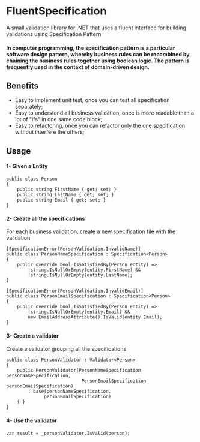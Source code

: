 # FluentSpecification
A small validation library for .NET that uses a fluent interface for building validations using Specification Pattern

#### In computer programming, the specification pattern is a particular software design pattern, whereby business rules can be recombined by chaining the business rules together using boolean logic. The pattern is frequently used in the context of domain-driven design.

## Benefits
- Easy to implement unit test, once you can test all specification separately;
- Easy to understand all business validation, once is more readable than a lot of "ifs" in one same code block;
- Easy to refactoring, once you can refactor only the one specification without interfere the others;

## Usage


#### 1- Given a Entity
```
public class Person
{
    public string FirstName { get; set; }
    public string LastName { get; set; }
    public string Email { get; set; }
}
```

#### 2- Create all the specifications
For each business validation, create a new specification file with the validation
```
[SpecificationError(PersonValidation.InvalidName)]
public class PersonNameSpecification : Specification<Person>
{
    public override bool IsSatisfiedBy(Person entity) =>
        !string.IsNullOrEmpty(entity.FirstName) &&
        !string.IsNullOrEmpty(entity.LastName);
}
``` 

```
[SpecificationError(PersonValidation.InvalidEmail)]
public class PersonEmailSpecification : Specification<Person>
{
    public override bool IsSatisfiedBy(Person entity) =>
        !string.IsNullOrEmpty(entity.Email) && 
        new EmailAddressAttribute().IsValid(entity.Email);
}
```

#### 3- Create a validator
Create a validator grouping all the specifications 
```
public class PersonValidator : Validator<Person>
{
    public PersonValidator(PersonNameSpecification personNameSpecification,
                            PersonEmailSpecification personEmailSpecification) 
        : base(personNameSpecification,
              personEmailSpecification)
    { }
}
```

#### 4- Use the validator
```
var result = _personValidator.IsValid(person);
```
